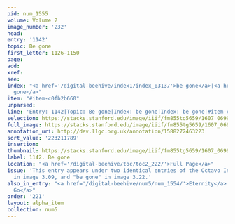 ```yaml
---
pid: num_1555
volume: Volume 2
image_number: '232'
head:
entry: '1142'
topic: Be gone
first_letter: 1126-1150
page:
add:
xref:
see:
index: "<a href='/digital-beehive/index1/index_0313/'>be gone</a>|<a href='/digital-beehive/index1/index_0313/'>be
  gone</a>"
item: "#item-c0fb2b660"
unparsed:
line: 'Entry: 1142|Topic: Be gone|Index: be gone|Index: be gone|#item-c0fb2b660'
selection: https://stacks.stanford.edu/image/iiif/fm855tg5659/1607_0699/889,1789,2790,191/full/0/default.jpg
full_image: https://stacks.stanford.edu/image/iiif/fm855tg5659/1607_0699/full/full/0/default.jpg
annotation_uri: http://dev.llgc.org.uk/annotation/1588272463223
sort_value: '223211789'
insertion:
thumbnail: https://stacks.stanford.edu/image/iiif/fm855tg5659/1607_0699/889,1789,600,180/250,/0/default.jpg
label: 1142. Be gone
location: "<a href='/digital-beehive/toc/toc2_222/'>Full Page</a>"
issue: 'This entry appears under two identical entries of the Octavo Index: "be gone"
  in image 3.09, and "be gone" in image 3.22.'
also_in_entry: "<a href='/digital-beehive/num5/num_1554/'>Eternity</a>|<a href='/digital-beehive/num5/num_1556/'>To
  Go</a>"
order: '221'
layout: alpha_item
collection: num5
---
```

